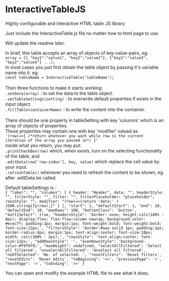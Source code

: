 # InteractiveTableJS
Highly configurable and interactive HTML table JS library

Just include the InteractiveTable.js file no matter how to html page to use.

Will update the readme later.

In brief, this table accepts an array of objects of key-value-pairs, eg:<br>
`array = [{ "key1":"value1", "key2":"value2"}, {"key1":"value3", "key2":"value4"} ...];`
<br>
In most cases you just first obtain the table object by passing it's variable name into it. eg:<br>
`const tableName = InteractiveTable('tableName');`<br>
<br>
Then three functions to make it starts working:<br>
`.setData(array)` : to set the data to the table object.<br>
`.setTableSettings(setting)` : to overwrite default properties if exists in the input object.<br>
`.fillTable(containerName)` : to write the content into the container.<br>
<br>
There should be one property in tableSetting with key 'columns' which is an array of objects of properties.<br>
These properties may contain one with key 'modifier' valued as<br>
`'(row)=>{ /*return whatever you want while row is the current iteration of the array you passed in*/ }'`<br>
inside what you return, you may put: <br>
`.printCheckBox(row)` which, when exists, turn on the selecting functionality of the table, and<br>
`.editData(row['row-index'], key, value)` which replace the cell value by your input.<br>
`.refreshTable()` whenever you need to refresh the content to be shown, eg. after .editData be called.<br>

Default tableSettings is :<br>
`{
	"label": "",
	"columns": [
	    {
		header: "Header",
		data: "",
		headerStyle: "",
		filterStyle: "",
		filter: "",
		filterPlaceholder: "placeholder",
		rowsStyle: "",
		modifier: "(row)=>{return 'data:' + JSON.stringify(row);}"
	    }
	],
	"start": 1,
	"defaultStart": 1,
	"end": 10,
	"defaultEnd": 10,
	"maxRows": 100,
	"buttonClass": 'button',
	"multiSelect": true,
	"headersStyle": 'border: none; height:calc(100% - 8px); display:flex; flex-flow:column nowrap; background-color: #ececff; padding:3px; margin:1px; font-weight:bold; font-weight:bold; font-size:12px;',
	"filtersStyle": 'border:#aaa solid 1px; padding:1px; border-radius:4px; margin:1px; text-align:center; font-size:10px; width: calc(100% - 2px);',
	"rowsStyle": 'text-align:center; font-size:12px;',
	"oddRowsStyle": '',
	"evenRowsStyle": 'background-color:#f9f9f9;',
	"maxHeight": undefined,
	"selectAllFiltered": 'Select all filtered',
	"unselectAllFiltered": 'Unselect all filtered',
	"noOfSelected": 'No. of selected: ',
	"resetFilters": 'Reset filters',
	"resetEdits": 'Reset edits',
	"toBegining": '<<',
	"previousPage": '<',
	"nextPage": '>',
	"toEnding": '>>'
    }`

You can open and modify the example HTML file to see what it does.
